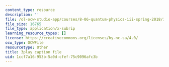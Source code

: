 ```yaml
---
content_type: resource
description: ''
file: /ol-ocw-studio-app/courses/8-06-quantum-physics-iii-spring-2018/1ccf7a16953b5a0dcfef75c9096afc3b_YT4ODWpKmGY.srt
file_size: 16765
file_type: application/x-subrip
learning_resource_types: []
license: https://creativecommons.org/licenses/by-nc-sa/4.0/
ocw_type: OCWFile
resourcetype: Other
title: 3play caption file
uid: 1ccf7a16-953b-5a0d-cfef-75c9096afc3b
---
```

